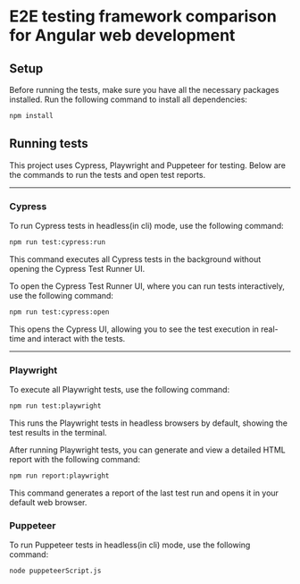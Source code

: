 # E2E testing framework comparison for Angular web development
## Setup

Before running the tests, make sure you have all the necessary packages installed. Run the following command to install all dependencies:

```bash
npm install
```

## Running tests
This project uses Cypress, Playwright and Puppeteer for testing. Below are the commands to run the tests and open test reports.
***
### Cypress
To run Cypress tests in headless(in cli) mode, use the following command:
```bash
npm run test:cypress:run
```
This command executes all Cypress tests in the background without opening the Cypress Test Runner UI.


To open the Cypress Test Runner UI, where you can run tests interactively, use the following command:
```bash
npm run test:cypress:open
```
This opens the Cypress UI, allowing you to see the test execution in real-time and interact with the tests.
***
### Playwright
To execute all Playwright tests, use the following command:
```bash
npm run test:playwright
```
This runs the Playwright tests in headless browsers by default, showing the test results in the terminal.

After running Playwright tests, you can generate and view a detailed HTML report with the following command:
```bash
npm run report:playwright
```
This command generates a report of the last test run and opens it in your default web browser.
### Puppeteer

To run Puppeteer tests in headless(in cli) mode, use the following command:

```bash
node puppeteerScript.js
```